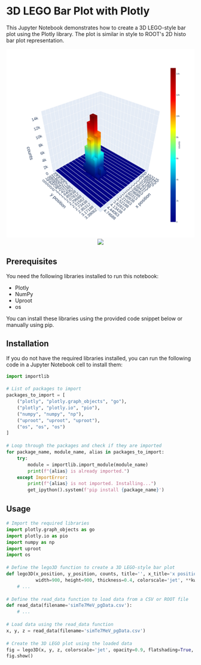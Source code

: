 # 3D LEGO Bar Plot with Plotly

This Jupyter Notebook demonstrates how to create a 3D LEGO-style bar plot using the Plotly library. The plot is similar in style to ROOT's 2D histo bar plot representation.
<div class="center">
  <img src="https://github.com/DFreireF/legoplot/raw/main/docs/img/legoplot.png" alt="Legoplot Image" width="700">
</div>
<div style="margin-left:auto;margin-right:auto;text-align:center">
<img src="https://raw.githubusercontent.com/DFreireF/legoplot/docs/img/legoplot.png" width="700">
</div>

## Prerequisites

You need the following libraries installed to run this notebook:

- Plotly
- NumPy
- Uproot
- os

You can install these libraries using the provided code snippet below or manually using pip.

## Installation

If you do not have the required libraries installed, you can run the following code in a Jupyter Notebook cell to install them:

```python
import importlib

# List of packages to import
packages_to_import = [
    ("plotly", "plotly.graph_objects", "go"),
    ("plotly", "plotly.io", "pio"),
    ("numpy", "numpy", "np"),
    ("uproot", "uproot", "uproot"),
    ("os", "os", "os")
]

# Loop through the packages and check if they are imported
for package_name, module_name, alias in packages_to_import:
    try:
        module = importlib.import_module(module_name)
        print(f"{alias} is already imported.")
    except ImportError:
        print(f"{alias} is not imported. Installing...")
        get_ipython().system(f'pip install {package_name}')
```
## Usage
```python
# Import the required libraries
import plotly.graph_objects as go
import plotly.io as pio
import numpy as np
import uproot
import os

# Define the lego3D function to create a 3D LEGO-style bar plot
def lego3D(x_position, y_position, counts, title='', x_title='x position', y_title='y position', z_title='counts',
           width=900, height=900, thickness=0.4, colorscale='jet', **kwargs):
    # ...

# Define the read_data function to load data from a CSV or ROOT file
def read_data(filename='simTe7MeV_pgData.csv'):
    # ...

# Load data using the read_data function
x, y, z = read_data(filename='simTe7MeV_pgData.csv')

# Create the 3D LEGO plot using the loaded data
fig = lego3D(x, y, z, colorscale='jet', opacity=0.9, flatshading=True, thickness=0.14)
fig.show()
```
